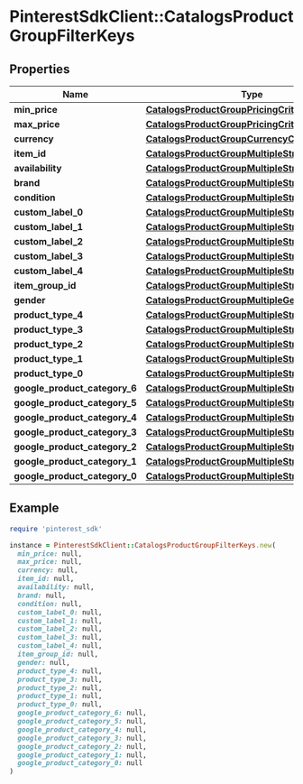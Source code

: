 # PinterestSdkClient::CatalogsProductGroupFilterKeys

## Properties

| Name | Type | Description | Notes |
| ---- | ---- | ----------- | ----- |
| **min_price** | [**CatalogsProductGroupPricingCriteria**](CatalogsProductGroupPricingCriteria.md) |  |  |
| **max_price** | [**CatalogsProductGroupPricingCriteria**](CatalogsProductGroupPricingCriteria.md) |  |  |
| **currency** | [**CatalogsProductGroupCurrencyCriteria**](CatalogsProductGroupCurrencyCriteria.md) |  |  |
| **item_id** | [**CatalogsProductGroupMultipleStringCriteria**](CatalogsProductGroupMultipleStringCriteria.md) |  |  |
| **availability** | [**CatalogsProductGroupMultipleStringCriteria**](CatalogsProductGroupMultipleStringCriteria.md) |  |  |
| **brand** | [**CatalogsProductGroupMultipleStringCriteria**](CatalogsProductGroupMultipleStringCriteria.md) |  |  |
| **condition** | [**CatalogsProductGroupMultipleStringCriteria**](CatalogsProductGroupMultipleStringCriteria.md) |  |  |
| **custom_label_0** | [**CatalogsProductGroupMultipleStringCriteria**](CatalogsProductGroupMultipleStringCriteria.md) |  |  |
| **custom_label_1** | [**CatalogsProductGroupMultipleStringCriteria**](CatalogsProductGroupMultipleStringCriteria.md) |  |  |
| **custom_label_2** | [**CatalogsProductGroupMultipleStringCriteria**](CatalogsProductGroupMultipleStringCriteria.md) |  |  |
| **custom_label_3** | [**CatalogsProductGroupMultipleStringCriteria**](CatalogsProductGroupMultipleStringCriteria.md) |  |  |
| **custom_label_4** | [**CatalogsProductGroupMultipleStringCriteria**](CatalogsProductGroupMultipleStringCriteria.md) |  |  |
| **item_group_id** | [**CatalogsProductGroupMultipleStringCriteria**](CatalogsProductGroupMultipleStringCriteria.md) |  |  |
| **gender** | [**CatalogsProductGroupMultipleGenderCriteria**](CatalogsProductGroupMultipleGenderCriteria.md) |  |  |
| **product_type_4** | [**CatalogsProductGroupMultipleStringListCriteria**](CatalogsProductGroupMultipleStringListCriteria.md) |  |  |
| **product_type_3** | [**CatalogsProductGroupMultipleStringListCriteria**](CatalogsProductGroupMultipleStringListCriteria.md) |  |  |
| **product_type_2** | [**CatalogsProductGroupMultipleStringListCriteria**](CatalogsProductGroupMultipleStringListCriteria.md) |  |  |
| **product_type_1** | [**CatalogsProductGroupMultipleStringListCriteria**](CatalogsProductGroupMultipleStringListCriteria.md) |  |  |
| **product_type_0** | [**CatalogsProductGroupMultipleStringListCriteria**](CatalogsProductGroupMultipleStringListCriteria.md) |  |  |
| **google_product_category_6** | [**CatalogsProductGroupMultipleStringListCriteria**](CatalogsProductGroupMultipleStringListCriteria.md) |  |  |
| **google_product_category_5** | [**CatalogsProductGroupMultipleStringListCriteria**](CatalogsProductGroupMultipleStringListCriteria.md) |  |  |
| **google_product_category_4** | [**CatalogsProductGroupMultipleStringListCriteria**](CatalogsProductGroupMultipleStringListCriteria.md) |  |  |
| **google_product_category_3** | [**CatalogsProductGroupMultipleStringListCriteria**](CatalogsProductGroupMultipleStringListCriteria.md) |  |  |
| **google_product_category_2** | [**CatalogsProductGroupMultipleStringListCriteria**](CatalogsProductGroupMultipleStringListCriteria.md) |  |  |
| **google_product_category_1** | [**CatalogsProductGroupMultipleStringListCriteria**](CatalogsProductGroupMultipleStringListCriteria.md) |  |  |
| **google_product_category_0** | [**CatalogsProductGroupMultipleStringListCriteria**](CatalogsProductGroupMultipleStringListCriteria.md) |  |  |

## Example

```ruby
require 'pinterest_sdk'

instance = PinterestSdkClient::CatalogsProductGroupFilterKeys.new(
  min_price: null,
  max_price: null,
  currency: null,
  item_id: null,
  availability: null,
  brand: null,
  condition: null,
  custom_label_0: null,
  custom_label_1: null,
  custom_label_2: null,
  custom_label_3: null,
  custom_label_4: null,
  item_group_id: null,
  gender: null,
  product_type_4: null,
  product_type_3: null,
  product_type_2: null,
  product_type_1: null,
  product_type_0: null,
  google_product_category_6: null,
  google_product_category_5: null,
  google_product_category_4: null,
  google_product_category_3: null,
  google_product_category_2: null,
  google_product_category_1: null,
  google_product_category_0: null
)
```

